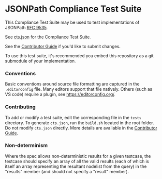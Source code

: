 # JSONPath Compliance Test Suite

This Compliance Test Suite may be used to test implementations of JSONPath
[RFC 9535](https://www.rfc-editor.org/rfc/rfc9535).

See [cts.json](cts.json) for the Compliance Test Suite.

See the [Contributor Guide](./CONTRIBUTING.md) if you'd like to submit changes.

To use this test suite, it's recommended you embed this repository as a git submodule of your implementation.

### Conventions

Basic conventions around source file formatting are captured in the `.editorconfig` file.
Many editors support that file natively. Others (such as VS code) require a plugin, see https://editorconfig.org/.

### Contributing

To add or modify a test suite, edit the corresponding file in the `tests` directory.
To generate `cts.json`, run the `build.sh` located in the root folder. Do not modify `cts.json` directly.
More details are available in the [Contributor Guide](./CONTRIBUTING.md).

### Non-determinism

Where the spec allows non-deterministic results for a given testcase, the testcase should specify an array of all the valid results (each of which is itself an array representing the resultant nodelist from the query) in the "results" member (and should not specify a "result" member).